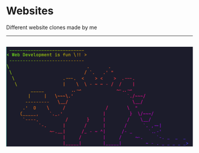 # Websites

Different website clones made by me

 ____________________________

![](README/2024-09-01-15-23-42-web_dev.png)
----------------------------
